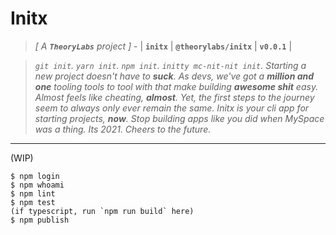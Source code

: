 # Initx
> _[ A **`TheoryLabs`** project ]_ - | **`initx`** | **`@theorylabs/initx`** | **`v0.0.1`** |


> _`git init`. `yarn init`. `npm init`. `initty mc-nit-nit init`. Starting a new project doesn't have to **suck**. As devs, we've got a **million and one** tooling tools to tool with 
   that make building **awesome shit** easy. Almost feels like cheating, **almost**. Yet, the first steps to the journey seem to always only ever remain the same. Initx is your cli 
   app for starting projects, **now**. Stop building apps like you did when MySpace was a thing. Its 2021. Cheers to the future._

___

(WIP)


```shell
$ npm login
$ npm whoami
$ npm lint
$ npm test
(if typescript, run `npm run build` here)
$ npm publish
```


